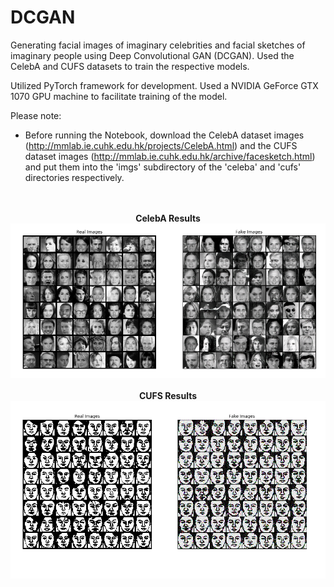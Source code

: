 # DCGAN

Generating facial images of imaginary celebrities and facial sketches of imaginary people using Deep Convolutional GAN (DCGAN). Used the CelebA and CUFS datasets to train the respective models. 

Utilized PyTorch framework for development. Used a NVIDIA GeForce GTX 1070 GPU machine to facilitate training of the model. 


Please note:
 * Before running the Notebook, download the CelebA dataset images (http://mmlab.ie.cuhk.edu.hk/projects/CelebA.html) and the CUFS dataset images (http://mmlab.ie.cuhk.edu.hk/archive/facesketch.html) and put them into the 'imgs' subdirectory of the 'celeba' and 'cufs' directories respectively. 

<p align="center">
  <br><br>
  <b>CelebA Results</b>
  <img src="https://github.com/ApurbaSengupta/DCGAN/blob/master/results/fake_celeba.png">
  <br><br>
  <b>CUFS Results</b>
  <img src="https://github.com/ApurbaSengupta/DCGAN/blob/master/results/fake_cufs.png">
</p>
